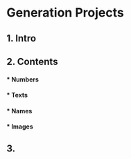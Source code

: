 # Generation Projects
## 1. Intro

## 2. Contents

#### * Numbers

#### * Texts

#### * Names

#### * Images

## 3. 
